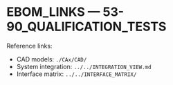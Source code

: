 # EBOM_LINKS — 53-90_QUALIFICATION_TESTS

Reference links:
- CAD models: `./CAx/CAD/`
- System integration: `../../INTEGRATION_VIEW.md`
- Interface matrix: `../../INTERFACE_MATRIX/`
